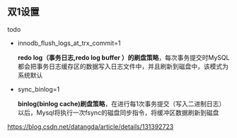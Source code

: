 ## 双1设置



todo 

- innodb_flush_logs_at_trx_commit=1

  **redo log（事务日志,redo log buffer ）的刷盘策略**，每次事务提交时MySQL都会把事务日志缓存区的数据写入日志文件中，并且刷新到磁盘中，该模式为系统默认

- sync_binlog=1

  **binlog(binlog cache)刷盘策略**，在进行每1次事务提交（写入二进制日志）以后，Mysql将执行一次fsync的磁盘同步指令，将缓冲区数据刷新到磁盘



https://blog.csdn.net/datangda/article/details/131392723